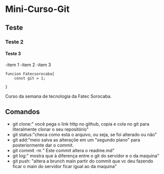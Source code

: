 # Mini-Curso-Git
## Teste
### Teste 2
#### Teste 3
-item 1
-item 2
-item 3

```
funcion Fatecsorocaba{
    const git = 1;

}
```
Curso da semana de tecnologia da Fatec Sorocaba.
## Comandos
- git clone:" você pega o link http no github, copia e cola no git para literalmente clonar o seu repositório"
- git status:"checa como esta o arquivo, ou seja, se foi alterado ou não"
- git add:"meio 
 salva as alteraçõe em um "segundo plano" para posteriormente dar o commit.
- git commit -m " Este commit altera o readme.md"
 - git log:" mostra que à diferença entre o git do servidor e o da maquina"
 - git push: "altera a brunch main partir do commit que vc deu fazendo ficar o main do servidor ficar igual ao da maquina"
